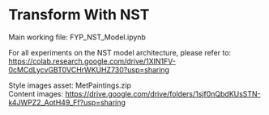 # Transform With NST

Main working file: FYP_NST_Model.ipynb

For all experiments on the NST model architecture, please refer to: <br />
https://colab.research.google.com/drive/1XIN1FV-0cMCdLycvGBT0VCHrWKUHZ730?usp=sharing

Style images asset: MetPaintings.zip
<br /> Content images: https://drive.google.com/drive/folders/1sjf0nQbdKUsSTN-k4JWPZ2_AotH49_Ff?usp=sharing
